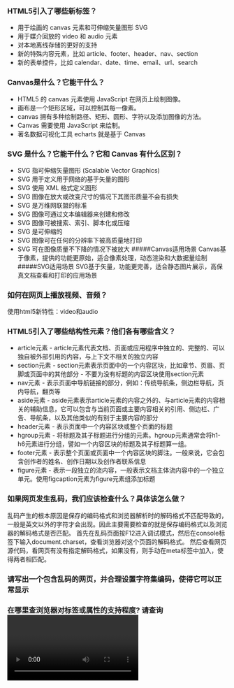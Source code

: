 ### HTML5引入了哪些新标签？
- 用于绘画的 canvas 元素和可伸缩矢量图形 SVG
- 用于媒介回放的 video 和 audio 元素
- 对本地离线存储的更好的支持
- 新的特殊内容元素，比如 article、footer、header、nav、section
- 新的表单控件，比如 calendar、date、time、email、url、search

### Canvas是什么？它能干什么？
- HTML5 的 canvas 元素使用 JavaScript 在网页上绘制图像。
- 画布是一个矩形区域，可以控制其每一像素。
- canvas 拥有多种绘制路径、矩形、圆形、字符以及添加图像的方法。
- Canvas 需要使用 JavaScript 来绘制。
- 著名数据可视化工具 echarts 就是基于 Canvas

### SVG 是什么？它能干什么？它和 Canvas 有什么区别？
- SVG 指可伸缩矢量图形 (Scalable Vector Graphics)
- SVG 用于定义用于网络的基于矢量的图形
- SVG 使用 XML 格式定义图形
- SVG 图像在放大或改变尺寸的情况下其图形质量不会有损失
- SVG 是万维网联盟的标准
- SVG 图像可通过文本编辑器来创建和修改
- SVG 图像可被搜索、索引、脚本化或压缩
- SVG 是可伸缩的
- SVG 图像可在任何的分辨率下被高质量地打印
- SVG 可在图像质量不下降的情况下被放大
#####Canvas适用场景
Canvas基于像素，提供的功能更原始，适合像素处理，动态渲染和大数据量绘制
#####SVG适用场景
SVG基于矢量，功能更完善，适合静态图片展示，高保真文档查看和打印的应用场景

### 如何在网页上播放视频、音频？
使用html5新特性：video和audio

### HTML5引入了哪些结构性元素？他们各有哪些含义？
- article元素 - article元素代表文档、页面或应用程序中独立的、完整的、可以独自被外部引用的内容，与上下文不相关的独立内容
- section元素 - section元素表示页面中的一个内容区块，比如章节、页眉、页脚或页面中的其他部分 - 不要为没有标题的内容区块使用section元素
- nav元素 - 表示页面中导航链接的部分，例如：传统导航条，侧边栏导航，页内导航，翻页等
- aside元素 - aside元素表示article元素的内容之外的、与article元素的内容相关的辅助信息，它可以包含与当前页面或主要内容相关的引用、侧边栏、广告、导航条，以及其他类似的有别于主要内容的部分
- header元素 - 表示页面中一个内容区块或整个页面的标题
- hgroup元素 - 将标题及其子标题进行分组的元素。hgroup元素通常会将h1-h6元素进行分组，譬如一个内容区块的标题及其子标题算一组。
- footer元素 - 表示整个页面或页面中一个内容区块的脚注。一般来说，它会包含创作者的姓名、创作日期以及创作者联系信息
- figure元素 - 表示一段独立的流内容，一般表示文档主体流内容中的一个独立单元。使用figcaption元素为figure元素组添加标题

### 如果网页发生乱码，我们应该检查什么？具体该怎么做？
乱码产生的根本原因是保存的编码格式和浏览器解析时的解码格式不匹配导致的，一般是英文以外的字符才会出现。因此主要需要检查的就是保存编码格式以及浏览器的解码格式是否匹配。
首先在乱码页面按F12进入调试模式，然后在console标签下输入document.charset，查看浏览器对这个页面的解码格式。
然后查看网页源代码，看网页有没有指定解码格式，如果没有，则手动在meta标签中加入，使得两者相匹配。

### 请写出一个包含乱码的网页，并合理设置字符集编码，使得它可以正常显示

### 在哪里查浏览器对标签或属性的支持程度? 请查询<video>标签的浏览器兼容性，并截图